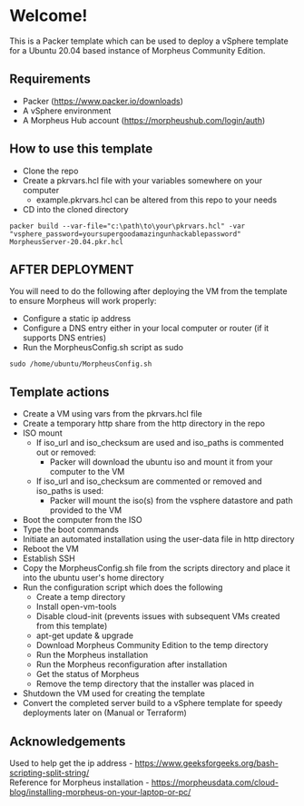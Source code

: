 
# Welcome!

This is a Packer template which can be used to deploy a vSphere template for a Ubuntu 20.04 based instance of Morpheus Community Edition.  

## Requirements

- Packer (https://www.packer.io/downloads)
- A vSphere environment
- A Morpheus Hub account (https://morpheushub.com/login/auth)

## How to use this template

- Clone the repo
- Create a pkrvars.hcl file with your variables somewhere on your computer
    - example.pkrvars.hcl can be altered from this repo to your needs
- CD into the cloned directory  
```
packer build --var-file="c:\path\to\your\pkrvars.hcl" -var "vsphere_password=yoursupergoodamazingunhackablepassword" MorpheusServer-20.04.pkr.hcl
```

## AFTER DEPLOYMENT

You will need to do the following after deploying the VM from the template to ensure Morpheus will work properly:  
- Configure a static ip address
- Configure a DNS entry either in your local computer or router (if it supports DNS entries)
- Run the MorpheusConfig.sh script as sudo
```
sudo /home/ubuntu/MorpheusConfig.sh
```

## Template actions

- Create a VM using vars from the pkrvars.hcl file
- Create a temporary http share from the http directory in the repo
- ISO mount
    - If iso_url and iso_checksum are used and iso_paths is commented out or removed:
        - Packer will download the ubuntu iso and mount it from your computer to the VM
    - If iso_url and iso_checksum are commented or removed and iso_paths is used:
        - Packer will mount the iso(s) from the vsphere datastore and path provided to the VM
- Boot the computer from the ISO
- Type the boot commands
- Initiate an automated installation using the user-data file in http directory
- Reboot the VM
- Establish SSH
- Copy the MorpheusConfig.sh file from the scripts directory and place it into the ubuntu user's home directory
- Run the configuration script which does the following
    - Create a temp directory
    - Install open-vm-tools
    - Disable cloud-init (prevents issues with subsequent VMs created from this template)
    - apt-get update & upgrade
    - Download Morpheus Community Edition to the temp directory
    - Run the Morpheus installation
    - Run the Morpheus reconfiguration after installation
    - Get the status of Morpheus
    - Remove the temp directory that the installer was placed in
- Shutdown the VM used for creating the template
- Convert the completed server build to a vSphere template for speedy deployments later on (Manual or Terraform)

## Acknowledgements

Used to help get the ip address - https://www.geeksforgeeks.org/bash-scripting-split-string/  
Reference for Morpheus installation - https://morpheusdata.com/cloud-blog/installing-morpheus-on-your-laptop-or-pc/  
